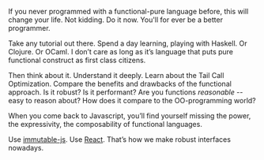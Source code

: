 If you never programmed with a functional-pure language before, this will change
your life. Not kidding. Do it now. You'll for ever be a better programmer.

Take any tutorial out there. Spend a day learning, playing with Haskell. Or
Clojure. Or OCaml. I don’t care as long as it’s language that puts pure
functional construct as first class citizens.

Then think about it. Understand it deeply. Learn about the Tail Call
Optimization. Compare the benefits and drawbacks of the functional approach. Is
it robust? Is it performant? Are you functions *reasonable* -- easy to reason
about? How does it compare to the OO-programming world?

When you come back to Javascript, you’ll find yourself missing the power, the
expressivity, the composability of functional languages.

Use [immutable-js](#). Use [React](#). That’s how we make robust interfaces
nowadays.
